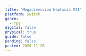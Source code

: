 ```yaml
---
title: 'Megadimension Neptunia VII'
platform: switch
genre:
  - rpg
digital: false
physical: true
guide: false
pending: false
posted: 2020-11-20
---
```

